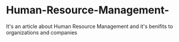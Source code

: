 # Human-Resource-Management-
It's an article about Human Resource Management and it's benifits to organizations and companies
